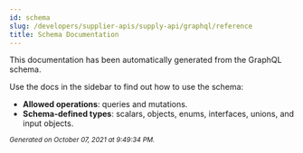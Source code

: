 ```yaml
---
id: schema
slug: /developers/supplier-apis/supply-api/graphql/reference
title: Schema Documentation
---
```


This documentation has been automatically generated from the GraphQL schema.

Use the docs in the sidebar to find out how to use the schema:

- **Allowed operations**: queries and mutations.
- **Schema-defined types**: scalars, objects, enums, interfaces, unions, and input objects.

<small><i>Generated on October 07, 2021 at 9:49:34 PM.</i></small>
